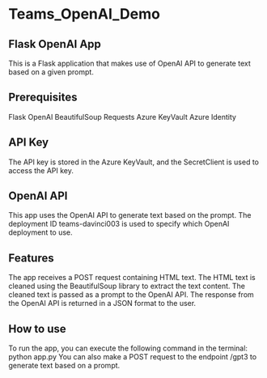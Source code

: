# Teams_OpenAI_Demo

## Flask OpenAI App
This is a Flask application that makes use of OpenAI API to generate text based on a given prompt.

## Prerequisites
Flask
OpenAI
BeautifulSoup
Requests
Azure KeyVault
Azure Identity

## API Key
The API key is stored in the Azure KeyVault, and the SecretClient is used to access the API key.

## OpenAI API
This app uses the OpenAI API to generate text based on the prompt. The deployment ID teams-davinci003 is used to specify which OpenAI deployment to use.

## Features
The app receives a POST request containing HTML text.
The HTML text is cleaned using the BeautifulSoup library to extract the text content.
The cleaned text is passed as a prompt to the OpenAI API.
The response from the OpenAI API is returned in a JSON format to the user.

## How to use
To run the app, you can execute the following command in the terminal:
python app.py
You can also make a POST request to the endpoint /gpt3 to generate text based on a prompt.
